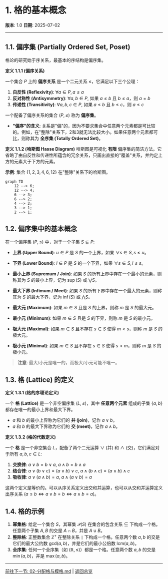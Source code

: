 # 1. 格的基本概念

**版本**: 1.0
**日期**: 2025-07-02

---

## 1.1. 偏序集 (Partially Ordered Set, Poset)

格论的研究始于序关系，最基本的序结构是偏序集。

**定义 1.1.1 (偏序关系)**

一个集合 $P$ 上的 **偏序关系** 是一个二元关系 $\le$，它满足以下三个公理：

1. **自反性 (Reflexivity)**: $\forall a \in P, a \le a$
2. **反对称性 (Antisymmetry)**: $\forall a, b \in P$, 如果 $a \le b$ 且 $b \le a$，则 $a=b$
3. **传递性 (Transitivity)**: $\forall a, b, c \in P$, 如果 $a \le b$ 且 $b \le c$，则 $a \le c$

一个配备了偏序关系的集合 $(P, \le)$ 称为 **偏序集**。

* **"偏序"的含义**: 关系是"偏"的，因为不要求集合中任意两个元素都是可比较的。例如，在"整除"关系下，2和3就无法比较大小。如果任意两个元素都可比，则称其为 **全序集 (Totally Ordered Set)**。

**定义 1.1.2 (哈斯图 Hasse Diagram)**
哈斯图是可视化 **有限** 偏序集的简洁方法。它省略了由自反性和传递性所蕴含的冗余关系，只画出直接的"覆盖"关系，并约定上方的元素大于下方的元素。

**示例**: 集合 $\{1,2,3,4,6,12\}$ 在"整除"关系下的哈斯图。

```mermaid
graph TD
    12 --> 6;
    12 --> 4;
    6 --> 3;
    6 --> 2;
    4 --> 2;
    3 --> 1;
    2 --> 1;
```

## 1.2. 偏序集中的基本概念

在一个偏序集 $(P, \le)$ 中，对于一个子集 $S \subseteq P$:

* **上界 (Upper Bound)**: $u \in P$ 是 $S$ 的一个上界，如果 $\forall s \in S, s \le u$。
* **下界 (Lower Bound)**: $l \in P$ 是 $S$ 的一个下界，如果 $\forall s \in S, l \le s$。
* **最小上界 (Supremum / Join)**: 如果 $S$ 的所有上界中存在一个最小的元素，则称其为 $S$ 的最小上界，记为 $\sup(S)$ 或 $\bigvee S$。
* **最大下界 (Infimum / Meet)**: 如果 $S$ 的所有下界中存在一个最大的元素，则称其为 $S$ 的最大下界，记为 $\inf(S)$ 或 $\bigwedge S$。

* **最大元 (Maximum)**: 如果 $m \in S$ 且是 $S$ 的上界，则称 $m$ 是 $S$ 的最大元。
* **最小元 (Minimum)**: 如果 $m \in S$ 且是 $S$ 的下界，则称 $m$ 是 $S$ 的最小元。
* **极大元 (Maximal)**: 如果 $m \in S$ 且不存在 $s \in S$ 使得 $m < s$，则称 $m$ 是 $S$ 的极大元。
* **极小元 (Minimal)**: 如果 $m \in S$ 且不存在 $s \in S$ 使得 $s < m$，则称 $m$ 是 $S$ 的极小元。

> **注意**: 最大/小元是唯一的，而极大/小元可能不唯一。

## 1.3. 格 (Lattice) 的定义

**定义 1.3.1 (格的序理论定义)**

一个 **格 (Lattice)** 是一个非空偏序集 $(L, \le)$，其中 **任意两个元素** 组成的子集 $\{a, b\}$ 都存在唯一的最小上界和最大下界。

* $a$ 和 $b$ 的最小上界称为它们的 **并 (join)**，记作 $a \vee b$。
* $a$ 和 $b$ 的最大下界称为它们的 **交 (meet)**，记作 $a \wedge b$。

**定义 1.3.2 (格的代数定义)**

一个 **格** 是一个非空集合 $L$，配备了两个二元运算 $\vee$ (并) 和 $\wedge$ (交)，它们满足对于所有 $a, b, c \in L$:

1. **交换律**: $a \vee b = b \vee a$,  $a \wedge b = b \wedge a$
2. **结合律**: $a \vee (b \vee c) = (a \vee b) \vee c$,  $a \wedge (b \wedge c) = (a \wedge b) \wedge c$
3. **吸收律**: $a \vee (a \wedge b) = a$,  $a \wedge (a \vee b) = a$

这两个定义是等价的。可以从序关系定义出交和并运算，也可以从交和并运算定义出序关系 ($a \le b \iff a \vee b = b \iff a \wedge b = a$)。

## 1.4. 格的示例

1. **幂集格**: 给定一个集合 $S$，其幂集 $\mathcal{P}(S)$ 在集合的包含关系 $\subseteq$ 下构成一个格。任意两个子集 $A, B$ 的交是 $A \cap B$，并是 $A \cup B$。
2. **整除格**: 正整数集合 $\mathbb{Z}^+$ 在整除关系 `|` 下构成一个格。任意两个数 $a,b$ 的交是它们的最大公约数 $\text{gcd}(a,b)$，并是它们的最小公倍数 $\text{lcm}(a,b)$。
3. **全序集**: 任何一个全序集（如 $(\mathbb{R}, \le)$）都是一个格。任意两个数 $a,b$ 的交是 $\min(a,b)$，并是 $\max(a,b)$。

---
[前往下一节: 02-分配格与模格.md](./02-分配格与模格.md) | [返回总览](./00-格论总览.md)
